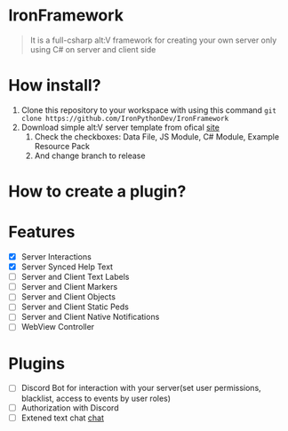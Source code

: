 # IronFramework
> It is a full-csharp alt:V framework for creating your own server only using C# on server and client side

# How install?
1. Clone this repository to your workspace with using this command `git clone https://github.com/IronPythonDev/IronFramework`
2. Download simple alt:V server template from ofical [site](https://altv.mp/#/downloads)
    1. Check the checkboxes: Data File, JS Module, C# Module, Example Resource Pack
    2. And change branch to release 


# How to create a plugin?

# Features

- [x] Server Interactions
- [x] Server Synced Help Text
- [ ] Server and Client Text Labels
- [ ] Server and Client Markers
- [ ] Server and Client Objects
- [ ] Server and Client Static Peds
- [ ] Server and Client Native Notifications
- [ ] WebView Controller

# Plugins

- [ ] Discord Bot for interaction with your server(set user permissions, blacklist, access to events by user roles)
- [ ] Authorization with Discord
- [ ] Extened text chat [chat](https://github.com/echoWanderer/altV-Chat)
